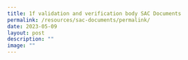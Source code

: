 ```yaml
---
title: 1f validation and verification body SAC Documents
permalink: /resources/sac-documents/permalink/
date: 2023-05-09
layout: post
description: ""
image: ""
---
```

